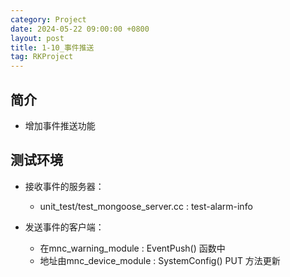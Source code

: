 ```yaml
---
category: Project
date: 2024-05-22 09:00:00 +0800
layout: post
title: 1-10_事件推送
tag: RKProject
---
```

## 简介

+ 增加事件推送功能

## 测试环境

+ 接收事件的服务器：
  + unit_test/test_mongoose_server.cc  : test-alarm-info

+ 发送事件的客户端：
  + 在mnc_warning_module : EventPush() 函数中
  + 地址由mnc_device_module : SystemConfig() PUT 方法更新